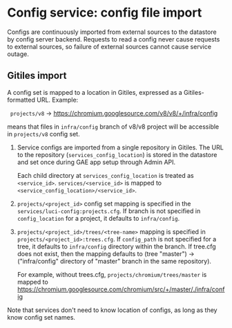 # Config service: config file import

Configs are continuously imported from external sources to the datastore by
config server backend.  Requests to read a config never cause requests to
external sources, so failure of external sources cannot cause service outage.


## Gitiles import

A config set is mapped to a location in Gitiles, expressed as a
Gitiles-formatted URL. Example:

  ` projects/v8` -> https://chromium.googlesource.com/v8/v8/+/infra/config

means that files in `infra/config` branch of v8/v8 project will be accessible
in `projects/v8` config set.

1.  Service configs are imported from a single repository in Gitiles.
    The URL to the repository (`services_config_location`) is stored in the
    datastore and set once during GAE app setup through Admin API.

    Each child directory at `services_config_location` is treated as
    `<service_id>`. `services/<service_id>` is mapped to
    `<service_config_location>/<service_id>`.

2. `projects/<project_id>` config set mapping is specified in the
   `services/luci-config:projects.cfg`. If branch is not specified in
   `config_location` for a project, it defaults to `infra/config`.

3. `projects/<project_id>/trees/<tree-name>` mapping is specified in
   `projects/<project_id>:trees.cfg`. If `config_path` is not specified for a
    tree, it defaults to `infra/config` directory within the branch.
    If tree.cfg does not exist, then the mapping defaults to
    (tree "master") -> ("infra/config" directory of "master" branch in the same
    repository).

    For example, without trees.cfg, `projects/chromium/trees/master` is mapped
    to https://chromium.googlesource.com/chromium/src/+/master/./infra/config

Note that services don't need to know location of configs, as long as they know
config set names.
